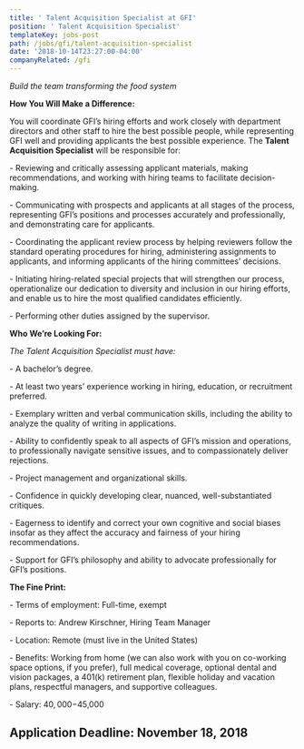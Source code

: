 ```yaml
---
title: ' Talent Acquisition Specialist at GFI'
position: ' Talent Acquisition Specialist'
templateKey: jobs-post
path: /jobs/gfi/talent-acquisition-specialist
date: '2018-10-14T23:27:00-04:00'
companyRelated: /gfi
---
```

_Build the team transforming the food system_

**How You Will Make a Difference:**

You will coordinate GFI’s hiring efforts and work closely with department directors and other staff to hire the best possible people, while representing GFI well and providing applicants the best possible experience. The **Talent Acquisition Specialist** will be responsible for:

\- Reviewing and critically assessing applicant materials, making recommendations, and working with hiring teams to facilitate decision-making.

\- Communicating with prospects and applicants at all stages of the process, representing GFI’s positions and processes accurately and professionally, and demonstrating care for applicants.

\- Coordinating the applicant review process by helping reviewers follow the standard operating procedures for hiring, administering assignments to applicants, and informing applicants of the hiring committees’ decisions.

\- Initiating hiring-related special projects that will strengthen our process, operationalize our dedication to diversity and inclusion in our hiring efforts, and enable us to hire the most qualified candidates efficiently.

\- Performing other duties assigned by the supervisor.

**Who We’re Looking For:**

_The Talent Acquisition Specialist must have:_

\- A bachelor’s degree.

\- At least two years’ experience working in hiring, education, or recruitment preferred.

\- Exemplary written and verbal communication skills, including the ability to analyze the quality of writing in applications.

\- Ability to confidently speak to all aspects of GFI’s mission and operations, to professionally navigate sensitive issues, and to compassionately deliver rejections.

\- Project management and organizational skills.

\- Confidence in quickly developing clear, nuanced, well-substantiated critiques.

\- Eagerness to identify and correct your own cognitive and social biases insofar as they affect the accuracy and fairness of your hiring recommendations.

\- Support for GFI’s philosophy and ability to advocate professionally for GFI’s positions.

**The Fine Print:**

\- Terms of employment: Full-time, exempt

\- Reports to: Andrew Kirschner, Hiring Team Manager

\- Location: Remote (must live in the United States)

\- Benefits: Working from home (we can also work with you on co-working space options, if you prefer), full medical coverage, optional dental and vision packages, a 401(k) retirement plan, flexible holiday and vacation plans, respectful managers, and supportive colleagues.

\- Salary: $40,000-$45,000



## Application Deadline: November 18, 2018

